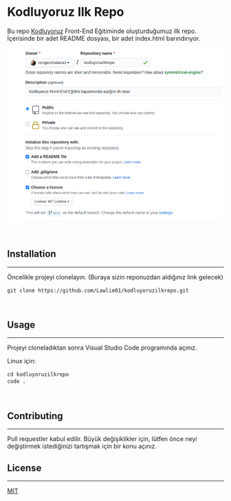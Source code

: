 # Kodluyoruz Ilk Repo
Bu repo [Kodluyoruz](https://kodluyoruz.org) Front-End Eğitiminde oluşturduğumuz ilk repo. İçerisinde bir adet README dosyası, bir adet index.html barındırıyor.

![Github repo önyüz](https://raw.githubusercontent.com/Kodluyoruz/taskforce/main/git/odev1/figures/github.png)

<br/>

## Installation
---
Öncelikle projeyi clonelayın. (Buraya sizin reponuzdan aldığınız link gelecek)

```
git clone https://github.com/Lawlie01/kodluyoruzilkrepo.git
```
<br/>

## Usage
---
Projeyi cloneladıktan sonra Visual Studio Code programında açınız.

Linux için:
```
cd kodluyoruzilkrepo
code .
```
<br/>

## Contributing
---
Pull requestler kabul edilir. Büyük değişiklikler için, lütfen önce neyi değiştirmek istediğinizi tartışmak için bir konu açınız.

## License
---
[MIT](https://choosealicense.com/licenses/mit/)

